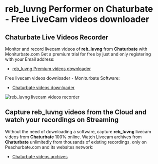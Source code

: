 # reb_luvng Performer on Chaturbate - Free LiveCam videos downloader

## Chaturbate Live Videos Recorder

Monitor and record livecam videos of **reb_luvng** from **Chaturbate** with Moniturbate.com
Get a premium trial for free by just and only registering with your Email address:
* [reb_luvng Premium videos downloader](https://moniturbate.com/request-demo-licence-key.html)

Free livecam videos downloader - Moniturbate Software:
* [Chaturbate videos downloader](https://moniturbate.com/moniturbate-download-software.html)

![reb_luvng livecam videos recorder](https://peachurnet.com/templates/moniturbate-software.png)


## Capture reb_luvng videos from the Cloud and watch your recordings on Streaming

Without the need of downloading a software, capture **reb_luvng** livecam videos from **Chaturbate** 100% online.
Watch Livecam archives from **Chaturbate** unlimitedly from thousands of existing recordings, only on Peachurbate.com and its websites network:
* [Chaturbate videos archives](https://peachurnet.com/)